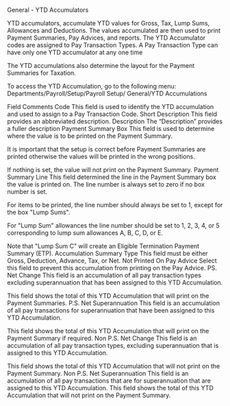 General - YTD Accumulators
  
YTD accumulators, accumulate YTD values for Gross, Tax, Lump Sums, Allowances and Deductions.  The values accumulated are then used to print Payment Summaries, Pay Advices, and reports.  The YTD Accumulator codes are assigned to Pay Transaction Types.  A Pay Transaction Type can have only one YTD accumulator at any one time 

The YTD accumulations also determine the layout for the Payment Summaries for Taxation.

To access the YTD Accumulation, go to the following menu:
Departments/Payroll/Setup/Payroll Setup/ General/YTD Accumulations
 

Field	Comments
Code	This field is used to identify the YTD accumulation and used to assign to a Pay Transaction Code.
Short Description	This field provides an abbreviated description.
Description	The “Description” provides a fuller description 
Payment Summary Box	This field is used to determine where the value is to be printed on the Payment Summary.  

It is important that the setup is correct before Payment Summaries are printed otherwise the values will be printed in the wrong positions.  

If nothing is set, the value will not print on the Payment Summary.
Payment Summary Line	This field determined the line in the Payment Summary box the value is printed on.  The line number is always set to zero if no box number is set.  

For items to be printed, the line number should always be set to 1, except for the box "Lump Sums".  

For "Lump Sum" allowances the line number should be set to 1, 2, 3, 4, or 5 corresponding to lump sum allowances A, B, C, D, or E.  

Note that "Lump Sum C" will create an Eligible Termination Payment Summary (ETP).
Accumulation Summary Type	This field must be either Gross, Deduction, Advance, Tax, or Net.
Not Printed On Pay Advice	Select this field to prevent this accumulation from printing on the Pay Advice.
PS. Net Change	This field is an accumulation of all pay transaction types excluding superannuation that has been assigned to this YTD Accumulation.

This field shows the total of this YTD Accumulation that will print on the Payment Summaries.
P.S. Net Superannuation	This field is an accumulation of all pay transactions for superannuation that have been assigned to this YTD Accumulation.

This field shows the total of this YTD Accumulation that will print on the Payment Summary if required.
Non P.S. Net Change	This field is an accumulation of all pay transaction types, excluding superannuation that is assigned to this YTD Accumulation.

This field shows the total of this YTD Accumulation that will not print on the Payment Summary.
Non P.S. Net Superannuation	This field is an accumulation of all pay transactions that are for superannuation that are assigned to this YTD Accumulation.
This field shows the total of this YTD Accumulation that will not print on the Payment Summary.

